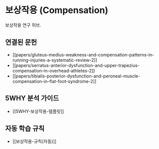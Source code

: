 # 보상작용 (Compensation)
보상작용 연구 허브.

## 연결된 문헌
- [[papers/gluteus-medius-weakness-and-compensation-patterns-in-running-injuries-a-systematic-review-2]]
- [[papers/serratus-anterior-dysfunction-and-upper-trapezius-compensation-in-overhead-athletes-2]]
- [[papers/tibialis-posterior-dysfunction-and-peroneal-muscle-compensation-in-flat-foot-syndrome-2]]

## 5WHY 분석 가이드
- [[5WHY-보상작용-템플릿]]

## 자동 학습 규칙
- [[보상작용-규칙(자동)]]